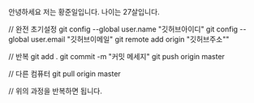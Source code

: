 안녕하세요 저는 황준일입니다. 나이는 27살입니다.



// 완전 초기설정
git config --global user.name "깃허브아이디"
git config --global user.email "깃허브이메일"
git remote add origin "깃허브주소""


// 반복
git add .
git commit -m "커밋 메세지"
git push origin master

// 다른 컴퓨터
git pull origin master

// 위의 과정을 반복하면 됩니다.